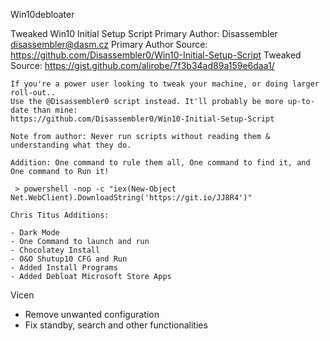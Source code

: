 Win10debloater

 Tweaked Win10 Initial Setup Script
 Primary Author: Disassembler <disassembler@dasm.cz>
 Primary Author Source: https://github.com/Disassembler0/Win10-Initial-Setup-Script
 Tweaked Source: https://gist.github.com/alirobe/7f3b34ad89a159e6daa1/

    If you're a power user looking to tweak your machine, or doing larger roll-out.. 
    Use the @Disassembler0 script instead. It'll probably be more up-to-date than mine:
    https://github.com/Disassembler0/Win10-Initial-Setup-Script
 
    Note from author: Never run scripts without reading them & understanding what they do.

	Addition: One command to rule them all, One command to find it, and One command to Run it! 

     > powershell -nop -c "iex(New-Object Net.WebClient).DownloadString('https://git.io/JJ8R4')"

	Chris Titus Additions:

	- Dark Mode
	- One Command to launch and run
	- Chocolatey Install
	- O&O Shutup10 CFG and Run
	- Added Install Programs
	- Added Debloat Microsoft Store Apps

 Vicen
 - Remove unwanted configuration
 - Fix standby, search and other functionalities
